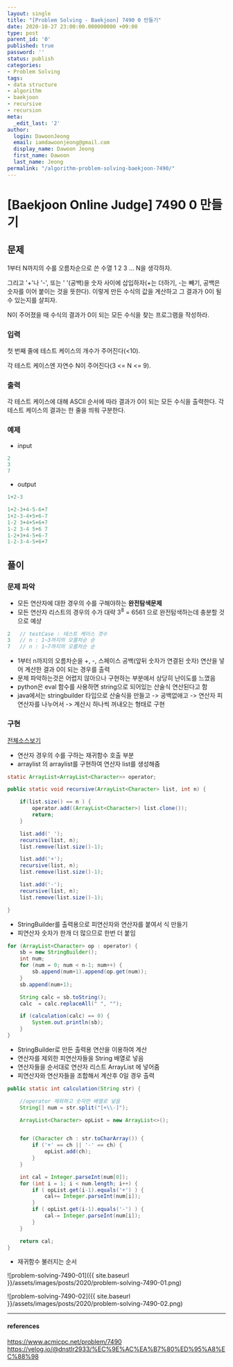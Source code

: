 ```yaml
---
layout: single
title: "[Problem Solving - Baekjoon] 7490 0 만들기"
date: 2020-10-27 23:00:00.000000000 +09:00
type: post
parent_id: '0'
published: true
password: ''
status: publish
categories:
- Problem Solving
tags:
- data structure
- algorithm
- baekjoon
- recursive
- recursion
meta:
  _edit_last: '2'
author:
  login: DawoonJeong
  email: iamdawoonjeong@gmail.com
  display_name: Dawoon Jeong
  first_name: Dawoon
  last_name: Jeong
permalink: "/algorithm-problem-solving-baekjoon-7490/"
---
```

# [Baekjoon Online Judge] 7490 0 만들기

## 문제
1부터 N까지의 수를 오름차순으로 쓴 수열 1 2 3 ... N을 생각하자.

그리고 '+'나 '-', 또는 ' '(공백)을 숫자 사이에 삽입하자(+는 더하기, -는 빼기, 공백은 숫자를 이어 붙이는 것을 뜻한다). 이렇게 만든 수식의 값을 계산하고 그 결과가 0이 될 수 있는지를 살피자.

N이 주어졌을 때 수식의 결과가 0이 되는 모든 수식을 찾는 프로그램을 작성하라.

### 입력
첫 번째 줄에 테스트 케이스의 개수가 주어진다(<10).

각 테스트 케이스엔 자연수 N이 주어진다(3 <= N <= 9).

### 출력
각 테스트 케이스에 대해 ASCII 순서에 따라 결과가 0이 되는 모든 수식을 출력한다. 각 테스트 케이스의 결과는 한 줄을 띄워 구분한다.

### 예제
- input

```java
2
3
7
```
- output

```java
1+2-3

1+2-3+4-5-6+7
1+2-3-4+5+6-7
1-2 3+4+5+6+7
1-2 3-4 5+6 7
1-2+3+4-5+6-7
1-2-3-4-5+6+7
```

## 풀이

### 문제 파악
- 모든 연산자에 대한 경우의 수를 구해야하는 **완전탐색문제**
- 모든 연산자 리스트의 경우의 수가 대략 3<sup>8</sup> =  6561 으로 완전탐색하는데 충분할 것으로 예상


```java
2   // testCase : 테스트 케이스 갯수
3   // n : 1~3까지의 오름차순 순
7   // n : 1~7까지의 오름차순 순
```

- 1부터 n까지의 오름차순을 +, -, 스페이스 공백(앞뒤 숫자가 연결된 숫자) 연산을 넣어 계산한 결과 0이 되는 경우를 출력
- 문제 파악하는것은 어렵지 않아으나 구현하는 부분에서 상당히 난이도를 느꼈음
- python은 eval 함수를 사용하면 string으로 되어있는 산술식 연산된다고 함
- java에서는 stringbuilder 타입으로 산술식을 만들고 -> 공백없애고 -> 연산자 피연산자를 나누어서 -> 계산시 하나씩 꺼내오는 형태로 구현

### 구현

[전체소스보기](https://github.com/iamdawoonjeong/java-datastructure-algorithm/blob/master/java-algorithm-problem-solving/src/baekjoon/problem490/Main.java)

- 연산자 경우의 수를 구하는 재귀함수 호출 부분
- arraylist 의 arraylist를 구현하여 연산자 list를 생성해줌   

```java
static ArrayList<ArrayList<Character>> operator;

public static void recursive(ArrayList<Character> list, int n) {

    if(list.size() == n ) {
        operator.add((ArrayList<Character>) list.clone());
        return;
    }

    list.add(' ');
    recursive(list, n);
    list.remove(list.size()-1);

    list.add('+');
    recursive(list, n);
    list.remove(list.size()-1);

    list.add('-');
    recursive(list, n);
    list.remove(list.size()-1);

}
```


- StringBuilder를 출력용으로 피연산자와 연산자를 붙여서 식 만들기
- 피연산자 숫자가 한개 더 많으므로 한번 더 붙임

```java
for (ArrayList<Character> op : operator) {
    sb = new StringBuilder();
    int num;
    for (num = 0; num < n-1; num++) {
        sb.append(num+1).append(op.get(num));
    }
    sb.append(num+1);

    String calc = sb.toString();
    calc  = calc.replaceAll(" ", "");

    if (calculation(calc) == 0) {
        System.out.println(sb);
    }
}
```

- StringBuilder로 만든 출력용 연산을 이용하여 계산
- 연산자를 제외한 피연산자들을 String 배열로 넣음
- 연산자들을 순서대로 연산자 리스트 ArrayList 에 넣어줌
- 피연산자와 연산자들을 조합해서 계산후 0일 경우 출력

```java
public static int calculation(String str) {

    //operator 제외하고 숫자만 배열로 넣음
    String[] num = str.split("[+\\-]");

    ArrayList<Character> opList = new ArrayList<>();


    for (Character ch : str.toCharArray()) {
        if ('+' == ch || '-' == ch) {
            opList.add(ch);
        }
    }

    int cal = Integer.parseInt(num[0]);
    for (int i = 1; i < num.length; i++) {
        if ( opList.get(i-1).equals('+') ) {
            cal+= Integer.parseInt(num[i]);
        }
        if ( opList.get(i-1).equals('-') ) {
            cal-= Integer.parseInt(num[i]);
        }
    }

    return cal;
}
```

- 재귀함수 불러지는 순서

![problem-solving-7490-01]({{ site.baseurl }}/assets/images/posts/2020/problem-solving-7490-01.png)


![problem-solving-7490-02]({{ site.baseurl }}/assets/images/posts/2020/problem-solving-7490-02.png)


---

#### references
<https://www.acmicpc.net/problem/7490>
<https://velog.io/@dnstlr2933/%EC%9E%AC%EA%B7%80%ED%95%A8%EC%88%98>
